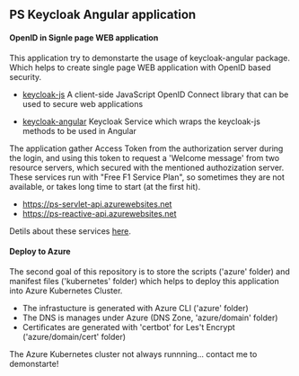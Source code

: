 ## PS Keycloak Angular application


#### OpenID in Signle page WEB application

This application try to demonstarte the usage of keycloak-angular package. Which helps to create single page WEB application with OpenID based security. 

* [keycloak-js](https://www.npmjs.com/package/keycloak-js)
A client-side JavaScript OpenID Connect library that can be used to secure web applications

* [keycloak-angular](https://www.npmjs.com/package/keycloak-angular)
Keycloak Service which wraps the keycloak-js methods to be used in Angular

The application gather Access Token from the authorization server during the login, and using this token to request a 'Welcome message' from two resource servers, which secured with the mentioned authozization server. These services run with "Free F1 Service Plan", so sometimes they are not available, or takes long time to start (at the first hit).

* https://ps-servlet-api.azurewebsites.net
* https://ps-reactive-api.azurewebsites.net 

Detils about these services [here](https://github.com/aperger/service-template).


#### Deploy to Azure

The second goal of this repository is to store the scripts ('azure' folder) and manifest files ('kubernetes' folder) which helps to deploy this application into Azure Kubernetes Cluster.

* The infrastucture is generated with Azure CLI ('azure' folder)
* The DNS is manages under Azure (DNS Zone, 'azure/domain' folder) 
* Certificates are generated with 'certbot' for Les't Encrypt ('azure/domain/cert' folder)

The Azure Kubernetes cluster not always runnning... contact me to demonstarte!